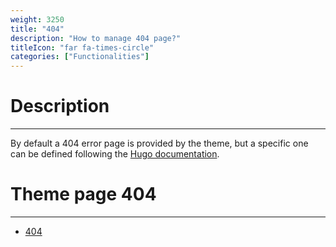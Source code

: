```yaml
---
weight: 3250
title: "404"
description: "How to manage 404 page?"
titleIcon: "far fa-times-circle"
categories: ["Functionalities"]
---
```


# Description
---

By default a 404 error page is provided by the theme, but a specific one can be defined following the [Hugo documentation](https://gohugo.io/templates/404/).

# Theme page 404
---

* [404](/404.html)
